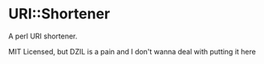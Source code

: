 # URI::Shortener

A perl URI shortener.

MIT Licensed, but DZIL is a pain and I don't wanna deal with putting it here
